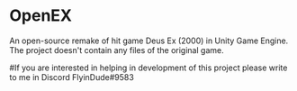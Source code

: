 # OpenEX
An open-source remake of hit game Deus Ex (2000) in Unity Game Engine. The project doesn't contain any files of the original game.


#If you are interested in helping in development of this project please write to me in Discord
FlyinDude#9583
